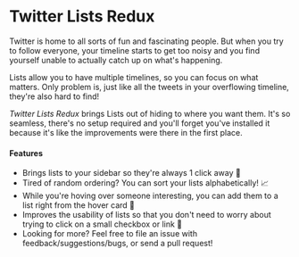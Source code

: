 # Twitter Lists Redux

Twitter is home to all sorts of fun and fascinating people. But when you try to 
follow everyone, your timeline starts to get too noisy and you find yourself
unable to actually catch up on what's happening.

Lists allow you to have multiple timelines, so you can focus on what matters.
Only problem is, just like all the tweets in your overflowing timeline, they're
also hard to find!

*Twitter Lists Redux* brings Lists out of hiding to where you want them.
It's so seamless, there's no setup required and you'll forget you've installed it
because it's like the improvements were there in the first place.

#### Features
- Brings lists to your sidebar so they're always 1 click away :pushpin:
- Tired of random ordering? You can sort your lists alphabetically! :chart_with_upwards_trend:
- While you're hoving over someone interesting, you can add them to a list right from the hover card :rocket:
- Improves the usability of lists so that you don't need to worry about trying to click on a small checkbox or link :star2:
- Looking for more? Feel free to file an issue with feedback/suggestions/bugs, or send a pull request!
